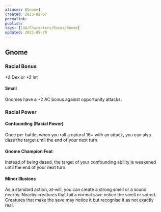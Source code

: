 ```yaml
---
aliases: [Gnome]
created: 2023-02-07
permalink: 
publish: 
tags: [13A/Characters/Races/Gnome]
updated: 2023-05-29
---
```


## Gnome

### Racial Bonus

+2 Dex or +2 Int

#### Small

Gnomes have a +2 AC bonus against opportunity attacks.

### Racial Power

#### Confounding (Racial Power)

Once per battle, when you roll a natural 16+ with an attack, you can also daze the target until the end of your next turn.

#### Gnome Champion Feat

Instead of being dazed, the target of your confounding ability is weakened until the end of your next turn.

#### Minor Illusions

As a standard action, at-will, you can create a strong smell or a sound nearby. Nearby creatures that fail a normal save notice the smell or sound. Creatures that make the save may notice it but recognise it as not exactly real.
